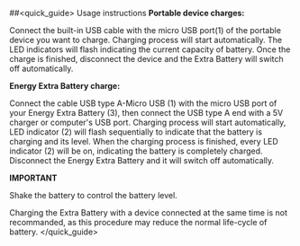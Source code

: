 ##<quick_guide> Usage instructions
**Portable device charges:**

Connect the built-in USB cable with the micro USB port(1) of the portable device you want to charge. Charging process will start automatically. The LED indicators will flash indicating the current capacity of battery. Once the charge is finished, disconnect the device and the Extra Battery will switch off automatically.


**Energy Extra Battery charge:**

Connect the cable USB type A-Micro USB  (1) with the micro USB port of your Energy Extra Battery (3), then connect the USB type A end with a 5V charger or computer's USB port. Charging process will start automatically, LED indicator (2) will flash sequentially to indicate that the battery is charging and its level. When the charging process is finished, every LED indicator (2) will be on, indicating the battery is completely charged. Disconnect the Energy Extra Battery and it will switch off automatically.


**IMPORTANT**

Shake the battery to control the battery level.

Charging the Extra Battery with a device connected at the same time is not recommanded, as this procedure may reduce the normal life-cycle of battery.
</quick_guide>
